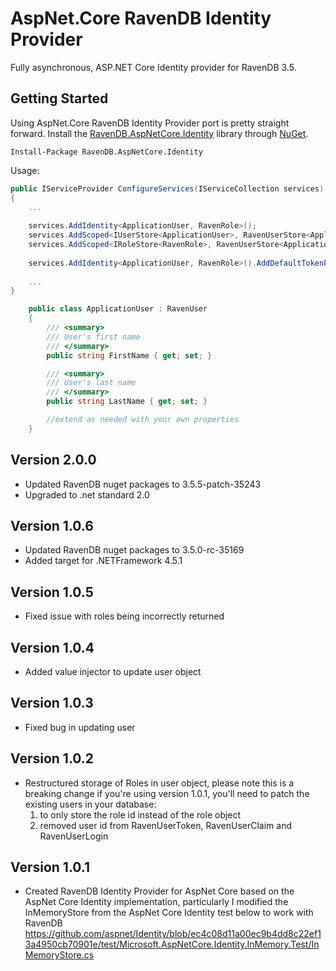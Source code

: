 # AspNet.Core RavenDB Identity Provider

Fully asynchronous, ASP.NET Core Identity provider for RavenDB 3.5.

## Getting Started
Using AspNet.Core RavenDB Identity Provider port is pretty straight forward.
Install the [RavenDB.AspNetCore.Identity](https://www.nuget.org/packages/RavenDB.AspNetCore.Identity) library through [NuGet](https://nuget.org).

    Install-Package RavenDB.AspNetCore.Identity

Usage:

```csharp
public IServiceProvider ConfigureServices(IServiceCollection services)
{
	...
	
	services.AddIdentity<ApplicationUser, RavenRole>();
	services.AddScoped<IUserStore<ApplicationUser>, RavenUserStore<ApplicationUser, RavenRole>>();
	services.AddScoped<IRoleStore<RavenRole>, RavenUserStore<ApplicationUser, RavenRole>>();
            
	services.AddIdentity<ApplicationUser, RavenRole>().AddDefaultTokenProviders();
	
	...
}
```

```csharp
	public class ApplicationUser : RavenUser
    {
        /// <summary>
        /// User's first name
        /// </summary>
        public string FirstName { get; set; }

        /// <summary>
        /// User's last name
        /// </summary>
        public string LastName { get; set; }

		//extend as needed with your own properties
	}
```
	
## Version 2.0.0
* Updated RavenDB nuget packages to 3.5.5-patch-35243
* Upgraded to .net standard 2.0
	
## Version 1.0.6
* Updated RavenDB nuget packages to 3.5.0-rc-35169
* Added target for .NETFramework 4.5.1
	
## Version 1.0.5
* Fixed issue with roles being incorrectly returned
	
## Version 1.0.4
* Added value injector to update user object
	
## Version 1.0.3
* Fixed bug in updating user

## Version 1.0.2
* Restructured storage of Roles in user object, please note this is a breaking change if you're using version 1.0.1, you'll need to patch the existing users in your database:
	1. to only store the role id instead of the role object
	2. removed user id from RavenUserToken, RavenUserClaim and RavenUserLogin

## Version 1.0.1
* Created RavenDB Identity Provider for AspNet Core based on the AspNet Core Identity implementation, particularly I modified the InMemoryStore from the AspNet Core Identity test below to work with RavenDB
	https://github.com/aspnet/Identity/blob/ec4c08d11a00ec9b4dd8c22ef13a4950cb70901e/test/Microsoft.AspNetCore.Identity.InMemory.Test/InMemoryStore.cs



